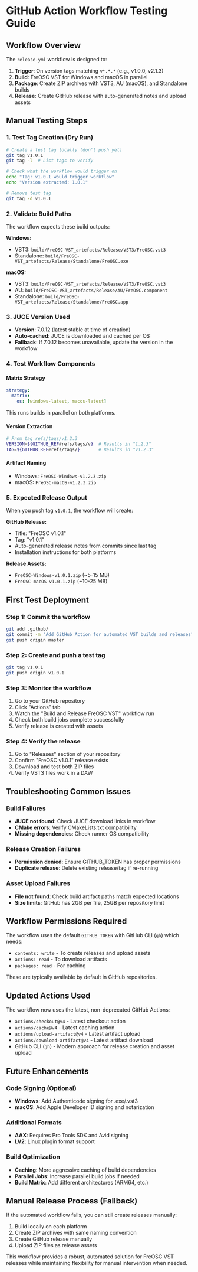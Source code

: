 # GitHub Action Workflow Testing Guide

## Workflow Overview
The `release.yml` workflow is designed to:
1. **Trigger**: On version tags matching `v*.*.*` (e.g., v1.0.0, v2.1.3)
2. **Build**: FreOSC VST for Windows and macOS in parallel
3. **Package**: Create ZIP archives with VST3, AU (macOS), and Standalone builds
4. **Release**: Create GitHub release with auto-generated notes and upload assets

## Manual Testing Steps

### 1. Test Tag Creation (Dry Run)
```bash
# Create a test tag locally (don't push yet)
git tag v1.0.1
git tag -l  # List tags to verify

# Check what the workflow would trigger on
echo "Tag: v1.0.1 would trigger workflow"
echo "Version extracted: 1.0.1"

# Remove test tag
git tag -d v1.0.1
```

### 2. Validate Build Paths
The workflow expects these build outputs:

**Windows:**
- VST3: `build/FreOSC-VST_artefacts/Release/VST3/FreOSC.vst3`
- Standalone: `build/FreOSC-VST_artefacts/Release/Standalone/FreOSC.exe`

**macOS:**
- VST3: `build/FreOSC-VST_artefacts/Release/VST3/FreOSC.vst3`
- AU: `build/FreOSC-VST_artefacts/Release/AU/FreOSC.component`
- Standalone: `build/FreOSC-VST_artefacts/Release/Standalone/FreOSC.app`

### 3. JUCE Version Used
- **Version**: 7.0.12 (latest stable at time of creation)
- **Auto-cached**: JUCE is downloaded and cached per OS
- **Fallback**: If 7.0.12 becomes unavailable, update the version in the workflow

### 4. Test Workflow Components

#### Matrix Strategy
```yaml
strategy:
  matrix:
    os: [windows-latest, macos-latest]
```
This runs builds in parallel on both platforms.

#### Version Extraction
```bash
# From tag refs/tags/v1.2.3
VERSION=${GITHUB_REF#refs/tags/v}  # Results in "1.2.3"
TAG=${GITHUB_REF#refs/tags/}       # Results in "v1.2.3"
```

#### Artifact Naming
- Windows: `FreOSC-Windows-v1.2.3.zip`
- macOS: `FreOSC-macOS-v1.2.3.zip`

### 5. Expected Release Output

When you push tag `v1.0.1`, the workflow will create:

**GitHub Release:**
- Title: "FreOSC v1.0.1"
- Tag: "v1.0.1" 
- Auto-generated release notes from commits since last tag
- Installation instructions for both platforms

**Release Assets:**
- `FreOSC-Windows-v1.0.1.zip` (~5-15 MB)
- `FreOSC-macOS-v1.0.1.zip` (~10-25 MB)

## First Test Deployment

### Step 1: Commit the workflow
```bash
git add .github/
git commit -m "Add GitHub Action for automated VST builds and releases"
git push origin master
```

### Step 2: Create and push a test tag
```bash
git tag v1.0.1
git push origin v1.0.1
```

### Step 3: Monitor the workflow
1. Go to your GitHub repository
2. Click "Actions" tab
3. Watch the "Build and Release FreOSC VST" workflow run
4. Check both build jobs complete successfully
5. Verify release is created with assets

### Step 4: Verify the release
1. Go to "Releases" section of your repository
2. Confirm "FreOSC v1.0.1" release exists
3. Download and test both ZIP files
4. Verify VST3 files work in a DAW

## Troubleshooting Common Issues

### Build Failures
- **JUCE not found**: Check JUCE download links in workflow
- **CMake errors**: Verify CMakeLists.txt compatibility
- **Missing dependencies**: Check runner OS compatibility

### Release Creation Failures
- **Permission denied**: Ensure GITHUB_TOKEN has proper permissions
- **Duplicate release**: Delete existing release/tag if re-running

### Asset Upload Failures
- **File not found**: Check build artifact paths match expected locations
- **Size limits**: GitHub has 2GB per file, 25GB per repository limit

## Workflow Permissions Required

The workflow uses the default `GITHUB_TOKEN` with GitHub CLI (`gh`) which needs:
- `contents: write` - To create releases and upload assets
- `actions: read` - To download artifacts  
- `packages: read` - For caching

These are typically available by default in GitHub repositories.

## Updated Actions Used

The workflow now uses the latest, non-deprecated GitHub Actions:
- `actions/checkout@v4` - Latest checkout action
- `actions/cache@v4` - Latest caching action  
- `actions/upload-artifact@v4` - Latest artifact upload
- `actions/download-artifact@v4` - Latest artifact download
- GitHub CLI (`gh`) - Modern approach for release creation and asset upload

## Future Enhancements

### Code Signing (Optional)
- **Windows**: Add Authenticode signing for .exe/.vst3
- **macOS**: Add Apple Developer ID signing and notarization

### Additional Formats
- **AAX**: Requires Pro Tools SDK and Avid signing
- **LV2**: Linux plugin format support

### Build Optimization
- **Caching**: More aggressive caching of build dependencies
- **Parallel Jobs**: Increase parallel build jobs if needed
- **Build Matrix**: Add different architectures (ARM64, etc.)

## Manual Release Process (Fallback)

If the automated workflow fails, you can still create releases manually:

1. Build locally on each platform
2. Create ZIP archives with same naming convention
3. Create GitHub release manually
4. Upload ZIP files as release assets

This workflow provides a robust, automated solution for FreOSC VST releases while maintaining flexibility for manual intervention when needed.